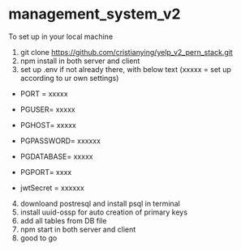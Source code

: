 # management_system_v2

To set up in your local machine

1. git clone https://github.com/cristianying/yelp_v2_pern_stack.git
2. npm install in both server and client
3. set up .env if not already there, with below text (xxxxx = set up according to ur own settings)

- PORT = xxxxx
- PGUSER= xxxxx
- PGHOST= xxxxx
- PGPASSWORD= xxxxxx 
- PGDATABASE= xxxxx
- PGPORT= xxxx

- jwtSecret = xxxxxx 

4. downloand postresql and install psql in terminal
5. install uuid-ossp for auto creation of primary keys
6. add all tables from DB file
8. npm start in both server and client
9. good to go
